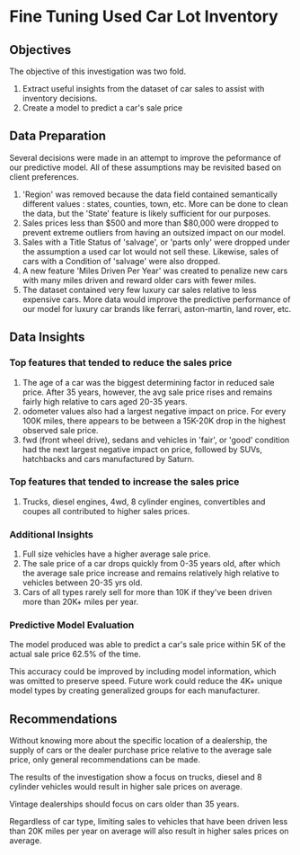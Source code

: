 

# Fine Tuning Used Car Lot Inventory

## Objectives

The objective of this investigation was two fold.
  
1. Extract useful insights from the dataset of car sales to assist with inventory decisions.
2. Create a model to predict a car's sale price

## Data Preparation

Several decisions were made in an attempt to improve the peformance of our predictive model. All of these assumptions may be revisited based on client preferences.

1. 'Region' was removed because the data field contained semantically different values : states, counties, town, etc. More can be done to clean the data, but the 'State' feature is likely sufficient for our purposes.
2. Sales prices less than $500 and more than $80,000 were dropped to prevent extreme outliers from having an outsized impact on our model.
3. Sales with a Title Status of 'salvage', or 'parts only' were dropped under the assumption a used car lot would not sell these. Likewise, sales of cars with a Condition of 'salvage' were also dropped.
4. A new feature 'Miles Driven Per Year' was created to penalize new cars with many miles driven and reward older cars with fewer miles.
5. The dataset contained very few luxury car sales relative to less expensive cars. More data would improve the predictive performance of our model for luxury car brands like ferrari, aston-martin, land rover, etc.

## Data Insights

### Top features that tended to reduce the sales price

1. The age of a car was the biggest determining factor in reduced sale price. After 35 years, however, the avg sale price rises and remains fairly high relative to cars aged 20-35 years.
2. odometer values also had a largest negative impact on price. For every 100K miles, there appears to be between a 15K-20K drop in the highest observed sale price.
3. fwd (front wheel drive), sedans and vehicles in 'fair', or 'good' condition had the next largest negative impact on price, followed by SUVs, hatchbacks and cars manufactured by Saturn.

### Top features that tended to increase the sales price
1. Trucks, diesel engines, 4wd, 8 cylinder engines, convertibles and coupes all contributed to higher sales prices.

### Additional Insights
1. Full size vehicles have a higher average sale price.
2. The sale price of a car drops quickly from 0-35 years old, after which the average sale price increase and remains relatively high relative to vehicles between 20-35 yrs old.
3. Cars of all types rarely sell for more than 10K if they've been driven more than 20K+ miles per year.

### Predictive Model Evaluation
The model produced was able to predict a car's sale price within 5K of the actual sale price 62.5% of the time. 

This accuracy could be improved by including model information, which was omitted to preserve speed. Future work could reduce the 4K+ unique model types by creating generalized groups for each manufacturer.

## Recommendations

Without knowing more about the specific location of a dealership, the supply of cars or the dealer purchase price relative to the average sale price, only general recommendations can be made. 

The results of the investigation show a focus on trucks, diesel and 8 cylinder vehicles would result in higher sale prices on average. 

Vintage dealerships should focus on cars older than 35 years.

Regardless of car type, limiting sales to vehicles that have been driven less than 20K miles per year on average will also result in higher sales prices on average.
